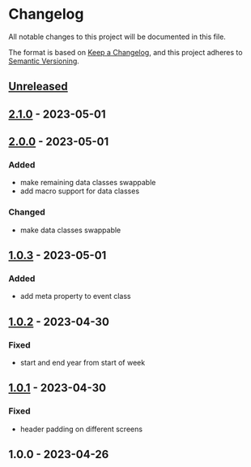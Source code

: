 # Changelog

All notable changes to this project will be documented in this file.

The format is based on [Keep a Changelog](https://keepachangelog.com/en/1.0.0/),
and this project adheres to [Semantic Versioning](https://semver.org/spec/v2.0.0.html).

## [Unreleased]


## [2.1.0] - 2023-05-01

## [2.0.0] - 2023-05-01
### Added
- make remaining data classes swappable
- add macro support for data classes

### Changed
- make data classes swappable


## [1.0.3] - 2023-05-01
### Added
- add meta property to event class


## [1.0.2] - 2023-04-30
### Fixed
- start and end year from start of week


## [1.0.1] - 2023-04-30
### Fixed
- header padding on different screens


## 1.0.0 - 2023-04-26

[Unreleased]: https://github.com/BombenProdukt/package_slug/compare/2.1.0...HEAD
[2.1.0]: https://github.com/BombenProdukt/package_slug/compare/2.0.0...2.1.0
[2.0.0]: https://github.com/BombenProdukt/package_slug/compare/1.0.3...2.0.0
[1.0.3]: https://github.com/BombenProdukt/package_slug/compare/1.0.2...1.0.3
[1.0.2]: https://github.com/BombenProdukt/package_slug/compare/1.0.1...1.0.2
[1.0.1]: https://github.com/BombenProdukt/package_slug/compare/1.0.0...1.0.1
